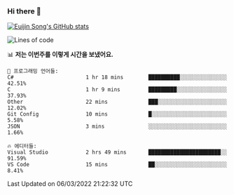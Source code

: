 ### Hi there 👋

[![Euijin Song's GitHub stats](https://github-readme-stats.vercel.app/api?username=lstar2397&count_private=true&show_icons=true&theme=tokyonight&locale=kr)](https://github.com/anuraghazra/github-readme-stats)

<!--START_SECTION:waka-->
![Lines of code](https://img.shields.io/badge/%EC%A0%80%EB%8A%94%20%EC%97%AC%ED%83%9C%EA%B9%8C%EC%A7%80%20-85%20Thousand%20%EC%A4%84%EC%9D%98%20%EC%BD%94%EB%93%9C%EB%A5%BC%20%EC%9E%91%EC%84%B1%ED%96%88%EC%96%B4%EC%9A%94.-blue)

📊 **저는 이번주를 이렇게 시간을 보냈어요.** 

```text
💬 프로그래밍 언어들: 
C#                       1 hr 18 mins        ██████████░░░░░░░░░░░░░░░   42.51% 
C                        1 hr 9 mins         █████████░░░░░░░░░░░░░░░░   37.93% 
Other                    22 mins             ███░░░░░░░░░░░░░░░░░░░░░░   12.02% 
Git Config               10 mins             █░░░░░░░░░░░░░░░░░░░░░░░░   5.58% 
JSON                     3 mins              ░░░░░░░░░░░░░░░░░░░░░░░░░   1.66%

🔥 에디터들: 
Visual Studio            2 hrs 49 mins       ███████████████████████░░   91.59% 
VS Code                  15 mins             ██░░░░░░░░░░░░░░░░░░░░░░░   8.41%

```


 Last Updated on 06/03/2022 21:22:32 UTC
<!--END_SECTION:waka-->

<!--
**lstar2397/lstar2397** is a ✨ _special_ ✨ repository because its `README.md` (this file) appears on your GitHub profile.

Here are some ideas to get you started:

- 🔭 I’m currently working on ...
- 🌱 I’m currently learning ...
- 👯 I’m looking to collaborate on ...
- 🤔 I’m looking for help with ...
- 💬 Ask me about ...
- 📫 How to reach me: ...
- 😄 Pronouns: ...
- ⚡ Fun fact: ...
-->
